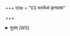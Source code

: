 +++
title = "03 भरामेध्मं कृणवामा"

+++
<details><summary>मूलम् (WS)</summary>

भरामेध्मं कृणवामा हवींषि ते चितयन्तः पर्वणापर्वणा वयम् ।  
जीवातवे प्रतरं साधया धियो ऽग्ने सख्ये मा रिषामा वयं तव ॥ ॥ ३ ॥
</details>